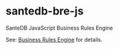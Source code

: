 # santedb-bre-js
SanteDB JavaScript Business Rules Engine

See: [Business Rules Engine](https://help.santesuite.org/ops/santedb/applets/business-rules) for details.
